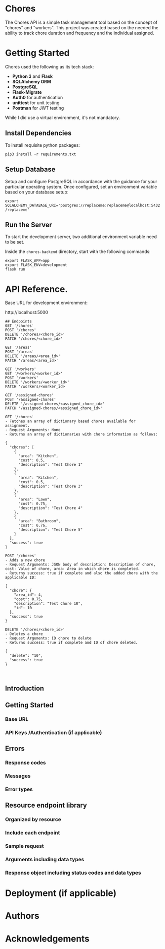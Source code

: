 # Chores
The Chores API is a simple task management tool based on the concept of "chores" and "workers".
This project was created based on the needed the ability to track chore duration and frequency and the individual assigned.  

# Getting Started
Chores used the following as its tech stack:
* **Python 3** and **Flask**
* **SQLAlchemy ORM**
* **PostgreSQL**
* **Flask-Migrate**
* **Auth0** for authentication
* **unittest** for unit testing
* **Postman** for JWT testing

While I did use a virtual environment, it's not mandatory.

## Install Dependencies
To install requisite python packages:

`pip3 install -r requirements.txt`

## Setup Database
Setup and configure PostgreSQL in accordance with the guidance for your particular operating system.  Once configured, set an environment variable based on your database setup:

`export SQLALCHEMY_DATABASE_URI='postgres://replaceme:replaceme@localhost:5432/replaceme'`

## Run the Server
To start the development server, two additional environment variable need to be set.

Inside the `chores-backend` directory, start with the following commands:

```
export FLASK_APP=app
export FLASK_ENV=development
flask run
```


# API Reference.

Base URL for development environment:

http://localhost:5000

```
## Endpoints
GET '/chores'
POST '/chores'
DELETE '/chores/<chore_id>'
PATCH '/chores/<chore_id>'

GET '/areas'
POST '/areas'
DELETE '/areas/<area_id>'
PATCH '/areas/<area_id>'

GET '/workers'
GET '/workers/<worker_id>'
POST '/workers'
DELETE '/workers/<worker_id>'
PATCH '/workers/<worker_id>

GET '/assigned-chores'
POST '/assigned-chores'
DELETE '/assigned-chores/<assigned_chore_id>'
PATCH '/assigned-chores/<assigned_chore_id>'

GET '/chores'
- Fetches an array of dictionary based chores available for assignment.
- Request Arguments: None
- Returns an array of dictionaries with chore information as follows:

{
  "chores": [
    {
      "area": "Kitchen",
      "cost": 0.5,
      "description": "Test Chore 1"
    },
    {
      "area": "Kitchen",
      "cost": 0.5,
      "description": "Test Chore 3"
    },
    {
      "area": "Lawn",
      "cost": 0.75,
      "description": "Test Chore 4"
    },
    {
      "area": "Bathroom",
      "cost": 0.76,
      "description": "Test Chore 5"
    }
  ],
  "success": true
}

POST '/chores'
- Adds a new chore
- Request Arguments: JSON body of description: Description of chore, cost: Value of chore, area: Area in which chore is completed.
- Returns success: true if complete and also the added chore with the applicable ID:

{
  "chore": {
    "area_id": 4,
    "cost": 0.75,
    "description": "Test Chore 10",
    "id": 10
  },
  "success": true
}

DELETE '/chores/<chore_id>'
- Deletes a chore
- Request Arguments: ID chore to delete
- Returns success: true if complete and ID of chore deleted.

{
  "delete": "10",
  "success": true
}



```


## Introduction
## Getting Started
### Base URL
### API Keys /Authentication (if applicable)
## Errors
### Response codes
### Messages
### Error types
## Resource endpoint library
### Organized by resource
### Include each endpoint
### Sample request
### Arguments including data types
### Response object including status codes and data types


# Deployment (if applicable)

# Authors

# Acknowledgements
